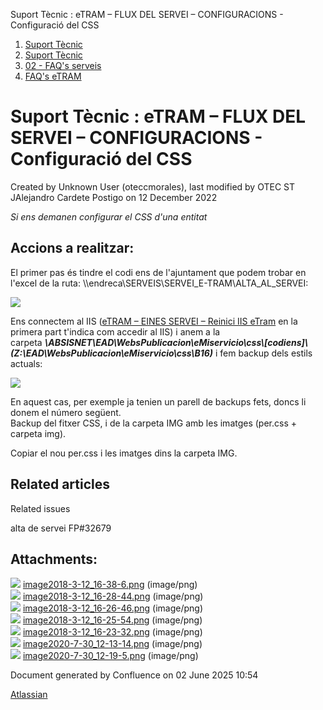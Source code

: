 Suport Tècnic : eTRAM – FLUX DEL SERVEI – CONFIGURACIONS - Configuració del CSS  

1.  [Suport Tècnic](index.md)
2.  [Suport Tècnic](13893782.md)
3.  [02 - FAQ's serveis](26313393.md)
4.  [FAQ's eTRAM](28705567.md)

Suport Tècnic : eTRAM – FLUX DEL SERVEI – CONFIGURACIONS - Configuració del CSS
===============================================================================

Created by Unknown User (oteccmorales), last modified by OTEC ST JAlejandro Cardete Postigo on 12 December 2022

_Si ens demanen configurar el CSS d'una entitat_

Accions a realitzar:
--------------------

El primer pas és tindre el codi ens de l'ajuntament que podem trobar en l'excel de la ruta: \\\\endreca\\SERVEIS\\SERVEI\_E-TRAM\\ALTA\_AL\_SERVEI:

![](attachments/41518289/41518295.png)

Ens connectem al IIS ([eTRAM – EINES SERVEI – Reinici IIS eTram](26313525.md) en la primera part t'indica com accedir al IIS) i anem a la carpeta _**\\ABSISNET\\EAD\\WebsPublicacion\\eMiservicio\\css\\\[codiens\]\\ (Z:\\EAD\\WebsPublicacion\\eMiservicio\\css\\B16)**_ i fem backup dels estils actuals:

![](attachments/41518289/41518296.png)

En aquest cas, per exemple ja tenien un parell de backups fets, doncs li donem el número següent.  
Backup del fitxer CSS, i de la carpeta IMG amb les imatges (per.css + carpeta img).

  

Copiar el nou per.css i les imatges dins la carpeta IMG.  

Related articles
----------------

  

Related issues

alta de servei FP#32679

Attachments:
------------

![](images/icons/bullet_blue.gif) [image2018-3-12\_16-38-6.png](attachments/41518289/41518290.png) (image/png)  
![](images/icons/bullet_blue.gif) [image2018-3-12\_16-28-44.png](attachments/41518289/41518291.png) (image/png)  
![](images/icons/bullet_blue.gif) [image2018-3-12\_16-26-46.png](attachments/41518289/41518292.png) (image/png)  
![](images/icons/bullet_blue.gif) [image2018-3-12\_16-25-54.png](attachments/41518289/41518293.png) (image/png)  
![](images/icons/bullet_blue.gif) [image2018-3-12\_16-23-32.png](attachments/41518289/41518294.png) (image/png)  
![](images/icons/bullet_blue.gif) [image2020-7-30\_12-13-14.png](attachments/41518289/41518295.png) (image/png)  
![](images/icons/bullet_blue.gif) [image2020-7-30\_12-19-5.png](attachments/41518289/41518296.png) (image/png)  

Document generated by Confluence on 02 June 2025 10:54

[Atlassian](http://www.atlassian.com/)